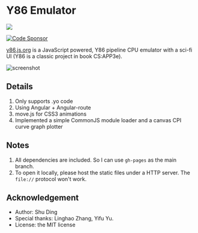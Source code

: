 # Y86 Emulator

[![](https://img.shields.io/website-up-down-green-red/http/y86.js.org.svg?label=y86.js.org)](http://y86.js.org)

[![Code Sponsor](https://app.codesponsor.io/embed/QdwKVE7fTnAVX5yWKdrLPPCw/quietshu/y86.svg)](https://app.codesponsor.io/link/QdwKVE7fTnAVX5yWKdrLPPCw/quietshu/y86)

[y86.js.org](http://y86.js.org) is a JavaScript powered, Y86 pipeline CPU emulator with a sci-fi UI (Y86 is a classic project in book CS:APP3e).

![screenshot](screenshot.png)

## Details

1. Only supports .yo code
2. Using Angular + Angular-route
3. move.js for CSS3 animations
4. Implemented a simple CommonJS module loader and a canvas CPI curve graph plotter

## Notes

1. All dependencies are included. So I can use `gh-pages` as the main branch.
2. To open it locally, please host the static files under a HTTP server. The `file://` protocol won't work.

## Acknowledgement

- Author: Shu Ding
- Special thanks: Linghao Zhang, Yifu Yu.
- License: the MIT license
